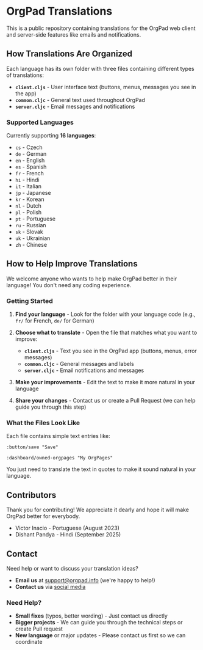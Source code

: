 # OrgPad Translations

This is a public repository containing translations for the OrgPad web client and server-side features like emails and notifications.

## How Translations Are Organized

Each language has its own folder with three files containing different types of translations:

- **`client.cljs`** - User interface text (buttons, menus, messages you see in the app)
- **`common.cljc`** - General text used throughout OrgPad
- **`server.cljc`** - Email messages and notifications

### Supported Languages

Currently supporting **16 languages**:
- `cs` - Czech
- `de` - German  
- `en` - English
- `es` - Spanish
- `fr` - French
- `hi` - Hindi
- `it` - Italian
- `jp` - Japanese
- `kr` - Korean
- `nl` - Dutch
- `pl` - Polish
- `pt` - Portuguese
- `ru` - Russian
- `sk` - Slovak
- `uk` - Ukrainian
- `zh` - Chinese

## How to Help Improve Translations

We welcome anyone who wants to help make OrgPad better in their language! You don't need any coding experience.

### Getting Started

1. **Find your language** - Look for the folder with your language code (e.g., `fr/` for French, `de/` for German)

2. **Choose what to translate** - Open the file that matches what you want to improve:
   - **`client.cljs`** - Text you see in the OrgPad app (buttons, menus, error messages)
   - **`common.cljc`** - General messages and labels
   - **`server.cljc`** - Email notifications and messages

3. **Make your improvements** - Edit the text to make it more natural in your language

4. **Share your changes** - Contact us or create a Pull Request (we can help guide you through this step)

### What the Files Look Like

Each file contains simple text entries like:
```
:button/save "Save"

:dashboard/owned-orgpages "My OrgPages"
```

You just need to translate the text in quotes to make it sound natural in your language.

## Contributors

Thank you for contributing! We appreciate it dearly and hope it will make OrgPad better for everybody.

* Victor Inacio - Portuguese (August 2023)
* Dishant Pandya - Hindi (September 2025)

## Contact

Need help or want to discuss your translation ideas?
- **Email us** at support@orgpad.info (we're happy to help!)
- **Contact us** via [social media](https://orgpad.info/s/contact)

### Need Help?

- **Small fixes** (typos, better wording) - Just contact us directly
- **Bigger projects** - We can guide you through the technical steps or create Pull request
- **New language** or major updates - Please contact us first so we can coordinate
